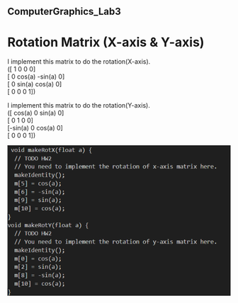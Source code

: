 ## ComputerGraphics_Lab3
# Rotation Matrix (X-axis & Y-axis) 
I implement this matrix to do the rotation(X-axis).  
([ 1    0       0    0]  
 [ 0  cos(a) -sin(a) 0]  
 [ 0  sin(a)  cos(a) 0]  
 [ 0    0       0    1])  

I implement this matrix to do the rotation(Y-axis).  
([ cos(a)  0  sin(a) 0]  
 [   0     1    0    0]  
 [-sin(a)  0  cos(a) 0]  
 [   0     0    0    1])  

 ![alt text](/photo/image.png)
